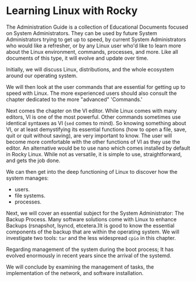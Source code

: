 # Learning Linux with Rocky

The Administration Guide is a collection of Educational Documents focused on System Administrators. They can be used by future System Administrators trying to get up to speed, by current System Administrators who would like a refresher, or by any Linux user who'd like to learn more about the Linux environment, commands, processes, and more. Like all documents of this type, it will evolve and update over time.

Initially, we will discuss Linux, distributions, and the whole ecosystem around our operating system.

We will then look at the user commands that are essential for getting up to speed with Linux. The more experienced users should also consult the chapter dedicated to the more "advanced" 'Commands.'

Next comes the chapter on the VI editor. While Linux comes with many editors, VI is one of the most powerful. Other commands sometimes use identical syntaxes as VI (`sed` comes to mind). So knowing something about VI, or at least demystifying its essential functions (how to open a file, save, quit or quit without saving), are very important to know. The user will become more comfortable with the other functions of VI as they use the editor. An alternative would be to use nano which comes installed by default in Rocky Linux. While not as versatile, it is simple to use, straightforward, and gets the job done.

We can then get into the deep functioning of Linux to discover how the system manages:

* users.
* file systems.
* processes.

Next, we will cover an essential subject for the System Administrator: The Backup Process. Many software solutions come with Linux to enhance Backups (rsnapshot, lsyncd, etcetera.)It is good to know the essential components of the backup that are within the operating system. We will investigate two tools: `tar` and the less widespread `cpio` in this chapter.

Regarding management of the system during the boot process; It has evolved enormously in recent years since the arrival of the systemd.


We will conclude by examining the management of tasks, the implementation of the network, and software installation.

